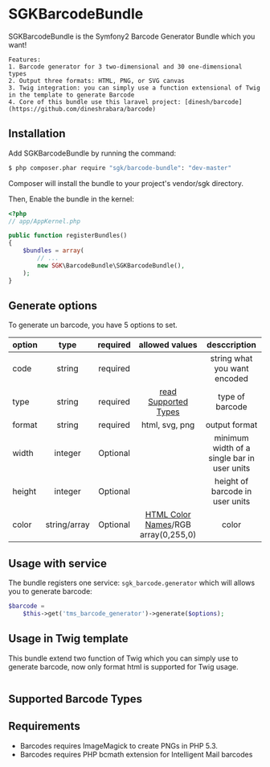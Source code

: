 # SGKBarcodeBundle

SGKBarcodeBundle is the Symfony2 Barcode Generator Bundle which you want!

    Features:
    1. Barcode generator for 3 two-dimensional and 30 one-dimensional types
    2. Output three formats: HTML, PNG, or SVG canvas
    3. Twig integration: you can simply use a function extensional of Twig in the template to generate Barcode
    4. Core of this bundle use this laravel project: [dinesh/barcode](https://github.com/dineshrabara/barcode)

## Installation

Add SGKBarcodeBundle by running the command:

```sh
$ php composer.phar require "sgk/barcode-bundle": "dev-master"
```
Composer will install the bundle to your project's vendor/sgk directory.

Then, Enable the bundle in the kernel:

```php
<?php
// app/AppKernel.php

public function registerBundles()
{
    $bundles = array(
        // ...
        new SGK\BarcodeBundle\SGKBarcodeBundle(),
    );
}
```

## Generate options

To generate un barcode, you have 5 options to set.

|option|type   |required|allowed values|desccription                |
|------|:-----:|:------:|:------------:|:---------------------------:|
|code  |string |required|              |string what you want encoded|
|type  |string |required|[read Supported Types](#supported-barcode-types)|type of barcode             |
|format|string |required|html, svg, png|output format               |
|width |integer|Optional|              |minimum width of a single bar in user units|
|height|integer|Optional|              |height of barcode in user units|
|color |string/array |Optional|[HTML Color Names](http://www.w3schools.com/html/html_colornames.asp)/RGB array(0,255,0)|color|

## Usage with service
  
The bundle registers one service: ``sgk_barcode.generator`` which will allows you to generate barcode:

```php
$barcode =
    $this->get('tms_barcode_generator')->generate($options);
```

## Usage in Twig template

This bundle extend two function of Twig which you can simply use to generate barcode,
now only format html is supported for Twig usage.

```

```

## Supported Barcode Types


## Requirements

- Barcodes requires ImageMagick to create PNGs in PHP 5.3.
- Barcodes requires PHP bcmath extension for Intelligent Mail barcodes
